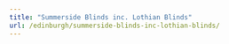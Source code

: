 ```yaml
---
title: "Summerside Blinds inc. Lothian Blinds"
url: /edinburgh/summerside-blinds-inc-lothian-blinds/
---
```

